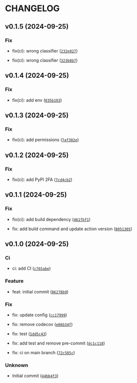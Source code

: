 # CHANGELOG

## v0.1.5 (2024-09-25)

### Fix

* fix(ci): wrong classifier ([`232e927`](https://github.com/geosiris-technologies/trame-gantt/commit/232e927095f6e47b3b7aaad5a55beef7057abd8e))

* fix(ci): wrong classifier ([`323b0b7`](https://github.com/geosiris-technologies/trame-gantt/commit/323b0b79fa0901be2292d79730a6211703a1d941))

## v0.1.4 (2024-09-25)

### Fix

* fix(ci): add env ([`035b193`](https://github.com/geosiris-technologies/trame-gantt/commit/035b1935bbe920bb435f65c41e51a71ee0ddd8ee))

## v0.1.3 (2024-09-25)

### Fix

* fix(ci): add permissions ([`7af302e`](https://github.com/geosiris-technologies/trame-gantt/commit/7af302e367f11a86f0b0200404a0518ea5dfe63c))

## v0.1.2 (2024-09-25)

### Fix

* fix(ci): add PyPI 2FA ([`7cd4cb2`](https://github.com/geosiris-technologies/trame-gantt/commit/7cd4cb2b5696039649d76bd3c7c1d7f3e1b9777b))

## v0.1.1 (2024-09-25)

### Fix

* fix(ci): add build dependency ([`461fbf1`](https://github.com/geosiris-technologies/trame-gantt/commit/461fbf14bf05615a236e05533199dd16ccec25cd))

* fix: add build command and update action version ([`8051305`](https://github.com/geosiris-technologies/trame-gantt/commit/805130556c547efb9421252227cc2a1fde30618e))

## v0.1.0 (2024-09-25)

### Ci

* ci: add CI ([`c765abe`](https://github.com/geosiris-technologies/trame-gantt/commit/c765abee905be58b9ff79382e15c6bc510040f72))

### Feature

* feat: initial commit ([`86278b9`](https://github.com/geosiris-technologies/trame-gantt/commit/86278b95ef97440d7ff40cb3655df68ee355772a))

### Fix

* fix: update config ([`cc17999`](https://github.com/geosiris-technologies/trame-gantt/commit/cc1799905bd9b231bef83ca93960fe7fe12d4154))

* fix: remove codecov ([`e86b34f`](https://github.com/geosiris-technologies/trame-gantt/commit/e86b34fe456f2ce274fe3f976e8d4bc172690bdb))

* fix: test ([`1dd5c43`](https://github.com/geosiris-technologies/trame-gantt/commit/1dd5c435b9cadb05595fb0fbf6f55fcf6f2e6cd9))

* fix: add test and remove pre-commit ([`dc1c118`](https://github.com/geosiris-technologies/trame-gantt/commit/dc1c11816aa52d04704377cf69e511f6ddfd1caf))

* fix: ci on main branch ([`72c585c`](https://github.com/geosiris-technologies/trame-gantt/commit/72c585cd0129ba6b3cf8ea7bae334ef461247afb))

### Unknown

* Initial commit ([`44bb4f3`](https://github.com/geosiris-technologies/trame-gantt/commit/44bb4f3eae6381710f4aeffb4dda99dab357c4e2))
